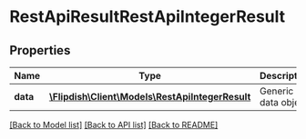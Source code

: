 # RestApiResultRestApiIntegerResult

## Properties
Name | Type | Description | Notes
------------ | ------------- | ------------- | -------------
**data** | [**\Flipdish\\Client\Models\RestApiIntegerResult**](RestApiIntegerResult.md) | Generic data object. | 

[[Back to Model list]](../README.md#documentation-for-models) [[Back to API list]](../README.md#documentation-for-api-endpoints) [[Back to README]](../README.md)


